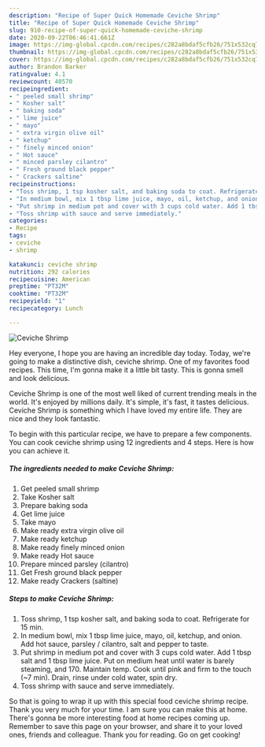 ```yaml
---
description: "Recipe of Super Quick Homemade Ceviche Shrimp"
title: "Recipe of Super Quick Homemade Ceviche Shrimp"
slug: 910-recipe-of-super-quick-homemade-ceviche-shrimp
date: 2020-09-22T06:46:41.661Z
image: https://img-global.cpcdn.com/recipes/c282a8bdaf5cfb26/751x532cq70/ceviche-shrimp-recipe-main-photo.jpg
thumbnail: https://img-global.cpcdn.com/recipes/c282a8bdaf5cfb26/751x532cq70/ceviche-shrimp-recipe-main-photo.jpg
cover: https://img-global.cpcdn.com/recipes/c282a8bdaf5cfb26/751x532cq70/ceviche-shrimp-recipe-main-photo.jpg
author: Brandon Barker
ratingvalue: 4.1
reviewcount: 40570
recipeingredient:
- " peeled small shrimp"
- " Kosher salt"
- " baking soda"
- " lime juice"
- " mayo"
- " extra virgin olive oil"
- " ketchup"
- " finely minced onion"
- " Hot sauce"
- " minced parsley cilantro"
- " Fresh ground black pepper"
- " Crackers saltine"
recipeinstructions:
- "Toss shrimp, 1 tsp kosher salt, and baking soda to coat. Refrigerate for 15 min."
- "In medium bowl, mix 1 tbsp lime juice, mayo, oil, ketchup, and onion. Add hot sauce, parsley / cilantro, salt and pepper to taste."
- "Put shrimp in medium pot and cover with 3 cups cold water. Add 1 tbsp salt and 1 tbsp lime juice. Put on medium heat until water is barely steaming, and 170. Maintain temp. Cook until pink and firm to the touch (~7 min). Drain, rinse under cold water, spin dry."
- "Toss shrimp with sauce and serve immediately."
categories:
- Recipe
tags:
- ceviche
- shrimp

katakunci: ceviche shrimp 
nutrition: 292 calories
recipecuisine: American
preptime: "PT32M"
cooktime: "PT32M"
recipeyield: "1"
recipecategory: Lunch

---
```



![Ceviche Shrimp](https://img-global.cpcdn.com/recipes/c282a8bdaf5cfb26/751x532cq70/ceviche-shrimp-recipe-main-photo.jpg)

Hey everyone, I hope you are having an incredible day today. Today, we're going to make a distinctive dish, ceviche shrimp. One of my favorites food recipes. This time, I'm gonna make it a little bit tasty. This is gonna smell and look delicious.

Ceviche Shrimp is one of the most well liked of current trending meals in the world. It's enjoyed by millions daily. It's simple, it's fast, it tastes delicious. Ceviche Shrimp is something which I have loved my entire life. They are nice and they look fantastic.




To begin with this particular recipe, we have to prepare a few components. You can cook ceviche shrimp using 12 ingredients and 4 steps. Here is how you can achieve it.

<!--inarticleads1-->

##### The ingredients needed to make Ceviche Shrimp:

1. Get  peeled small shrimp
1. Take  Kosher salt
1. Prepare  baking soda
1. Get  lime juice
1. Take  mayo
1. Make ready  extra virgin olive oil
1. Make ready  ketchup
1. Make ready  finely minced onion
1. Make ready  Hot sauce
1. Prepare  minced parsley (cilantro)
1. Get  Fresh ground black pepper
1. Make ready  Crackers (saltine)




<!--inarticleads2-->

##### Steps to make Ceviche Shrimp:

1. Toss shrimp, 1 tsp kosher salt, and baking soda to coat. Refrigerate for 15 min.
1. In medium bowl, mix 1 tbsp lime juice, mayo, oil, ketchup, and onion. Add hot sauce, parsley / cilantro, salt and pepper to taste.
1. Put shrimp in medium pot and cover with 3 cups cold water. Add 1 tbsp salt and 1 tbsp lime juice. Put on medium heat until water is barely steaming, and 170. Maintain temp. Cook until pink and firm to the touch (~7 min). Drain, rinse under cold water, spin dry.
1. Toss shrimp with sauce and serve immediately.




So that is going to wrap it up with this special food ceviche shrimp recipe. Thank you very much for your time. I am sure you can make this at home. There's gonna be more interesting food at home recipes coming up. Remember to save this page on your browser, and share it to your loved ones, friends and colleague. Thank you for reading. Go on get cooking!
